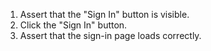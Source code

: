 1. Assert that the "Sign In" button is visible.
2. Click the "Sign In" button.
3. Assert that the sign-in page loads correctly.